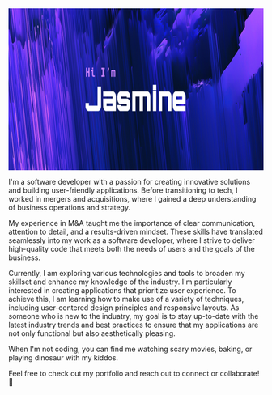 <img align="center" src="github_banner.png?raw=true " width="640" height="320">

I'm a software developer with a passion for creating innovative solutions and building user-friendly applications. Before transitioning to tech, I worked in mergers and acquisitions, where I gained a deep understanding of business operations and strategy.

My experience in M&A taught me the importance of clear communication, attention to detail, and a results-driven mindset. These skills have translated seamlessly into my work as a software developer, where I strive to deliver high-quality code that meets both the needs of users and the goals of the business.

Currently, I am exploring various technologies and tools to broaden my skillset and enhance my knowledge of the industry. I'm particularly interested in creating applications that prioritize user experience. To achieve this, I am learning how to make use of a variety of techniques, including user-centered design principles and responsive layouts. As someone who is new to the induatry, my goal is to stay up-to-date with the latest industry trends and best practices to ensure that my applications are not only functional but also aesthetically pleasing.

When I'm not coding, you can find me watching scary movies, baking, or playing dinosaur with my kiddos.

Feel free to check out my portfolio and reach out to connect or collaborate! 🤝
